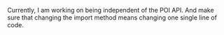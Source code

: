 Currently, I am working on being independent of the POI API.
And make sure that changing the import method means changing one single line of code.